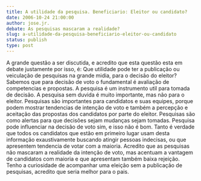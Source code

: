 ```yaml
---
title: A utilidade da pesquisa. Beneficiario: Eleitor ou candidato?
date: 2006-10-24 21:00:00
author: jose.jr.
debate: As pesquisas mascaram a realidade?
slug: a-utilidade-da-pesquisa-beneficiario-eleitor-ou-candidato
status: publish 
type: post
---
```


A grande questão a ser discutida, e acredito que esta questão esta em debate justamente por isso, é:
Que utilidade pode ter a publicação ou veiculação de pesquisas na grande midia, para o decisão do eleitor?
 Sabemos que para decisão de voto o fundamental é avaliação de competencias e propostas. 
A pesquisa é um instrumento util para tomada de decisão. A pesquisa sem duvida é muito importante, mas não para o eleitor. Pesquisas são importantes para candidatos e suas equipes, porque podem mostrar tendencias de intenção de voto e também a percepção e aceitação das propostas dos candidatos por parte do eleitor. Pesquisas são como alertas para que decisões sejam mudanças sejam tomadas. Pesquisa pode influenciar na decisão de voto sim, e isso não é bom. Tanto é verdade que todos os candidatos que estão em primeiro lugar usam desta informação exaustivamente buscando atingir pessoas indecisas, ou que apresentem tendencia de votar com a maioria. Acredito que as pesquisas não mascaram a realidade da intenção de voto, mas acentuam a vantagem de candidatos com maioria e que apresentam também baixa rejeição. Tenho a curiosidade de acompanhar uma eleição sem a publicação de pesquisas, acredito que seria melhor para o pais.
